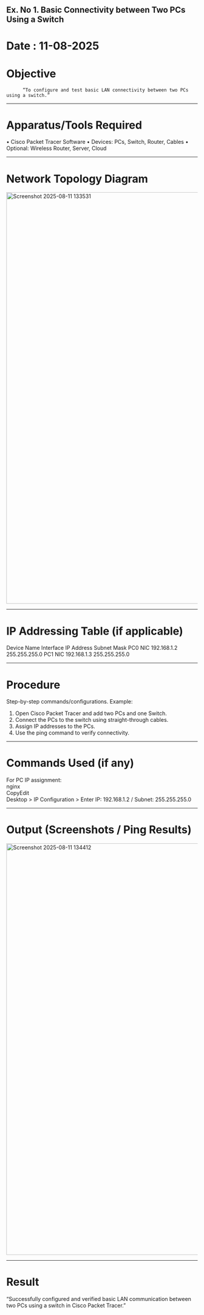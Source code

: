 ## Ex. No 1. 	Basic Connectivity between Two PCs Using a Switch
# Date : 		11-08-2025

# Objective

          “To configure and test basic LAN connectivity between two PCs using a switch.”
________________________________________
# Apparatus/Tools Required
•	Cisco Packet Tracer Software
•	Devices: PCs, Switch, Router, Cables
•	Optional: Wireless Router, Server, Cloud
________________________________________
# Network Topology Diagram

<img width="1920" height="1080" alt="Screenshot 2025-08-11 133531" src="https://github.com/user-attachments/assets/8844ea71-4fdf-4274-af7a-bc7cf84490b7" />


________________________________________
# IP Addressing Table (if applicable)
Device Name	Interface	IP Address	Subnet Mask
PC0	NIC	192.168.1.2	255.255.255.0
PC1	NIC	192.168.1.3	255.255.255.0
________________________________________
# Procedure
Step-by-step commands/configurations.
Example:
1.	Open Cisco Packet Tracer and add two PCs and one Switch.
2.	Connect the PCs to the switch using straight-through cables.
3.	Assign IP addresses to the PCs.
4.	Use the ping command to verify connectivity.
________________________________________
# Commands Used (if any)

For PC IP assignment:<br>
nginx<br>
CopyEdit<br>
Desktop > IP Configuration > Enter IP: 192.168.1.2 / Subnet: 255.255.255.0<br>

________________________________________
# Output (Screenshots / Ping Results)

<img width="1920" height="1080" alt="Screenshot 2025-08-11 134412" src="https://github.com/user-attachments/assets/7b065cc6-5483-4655-b30d-9f5ba60a87d5" />

________________________________________
# Result
“Successfully configured and verified basic LAN communication between two PCs using a switch in Cisco Packet Tracer.”
	
